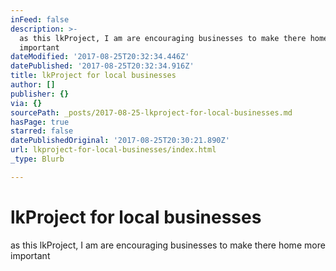 ```yaml
---
inFeed: false
description: >-
  as this lkProject, I am are encouraging businesses to make there home more
  important
dateModified: '2017-08-25T20:32:34.446Z'
datePublished: '2017-08-25T20:32:34.916Z'
title: lkProject for local businesses
author: []
publisher: {}
via: {}
sourcePath: _posts/2017-08-25-lkproject-for-local-businesses.md
hasPage: true
starred: false
datePublishedOriginal: '2017-08-25T20:30:21.890Z'
url: lkproject-for-local-businesses/index.html
_type: Blurb

---
```

# lkProject for local businesses

as this lkProject, I am are encouraging businesses to make there home more important